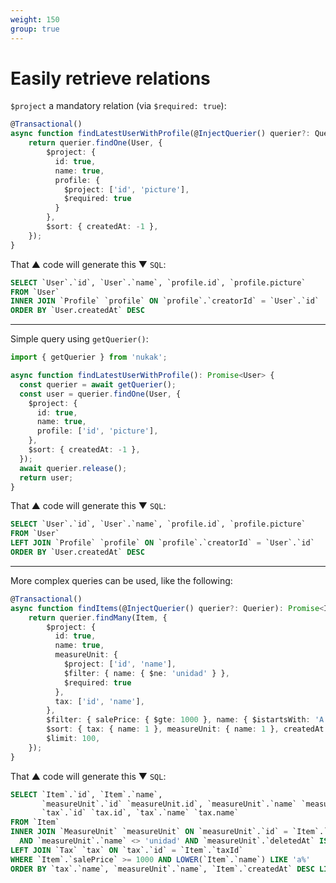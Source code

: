 ```yaml
---
weight: 150
group: true
---
```


# Easily retrieve relations

`$project` a mandatory relation (via `$required: true`):

```ts
@Transactional()
async function findLatestUserWithProfile(@InjectQuerier() querier?: Querier): Promise<User> {
    return querier.findOne(User, {
        $project: {
          id: true,
          name: true,
          profile: {
            $project: ['id', 'picture'],
            $required: true
          }
        },
        $sort: { createdAt: -1 },
    });
}
```

That &#9650; code will generate this &#9660; `SQL`:

```sql
SELECT `User`.`id`, `User`.`name`, `profile.id`, `profile.picture`
FROM `User`
INNER JOIN `Profile` `profile` ON `profile`.`creatorId` = `User`.`id`
ORDER BY `User.createdAt` DESC
```

---

Simple query using `getQuerier()`:

```ts
import { getQuerier } from 'nukak';

async function findLatestUserWithProfile(): Promise<User> {
  const querier = await getQuerier();
  const user = querier.findOne(User, {
    $project: {
      id: true,
      name: true,
      profile: ['id', 'picture'],
    },
    $sort: { createdAt: -1 },
  });
  await querier.release();
  return user;
}
```

That &#9650; code will generate this &#9660; `SQL`:

```sql
SELECT `User`.`id`, `User`.`name`, `profile.id`, `profile.picture`
FROM `User`
LEFT JOIN `Profile` `profile` ON `profile`.`creatorId` = `User`.`id`
ORDER BY `User.createdAt` DESC
```

---

More complex queries can be used, like the following:

```ts
@Transactional()
async function findItems(@InjectQuerier() querier?: Querier): Promise<Item[]> {
    return querier.findMany(Item, {
        $project: {
          id: true,
          name: true,
          measureUnit: {
            $project: ['id', 'name'],
            $filter: { name: { $ne: 'unidad' } },
            $required: true
          },
          tax: ['id', 'name'],
        },
        $filter: { salePrice: { $gte: 1000 }, name: { $istartsWith: 'A' } },
        $sort: { tax: { name: 1 }, measureUnit: { name: 1 }, createdAt: -1 },
        $limit: 100,
    });
}
```

That &#9650; code will generate this &#9660; `SQL`:

```sql
SELECT `Item`.`id`, `Item`.`name`,
       `measureUnit`.`id` `measureUnit.id`, `measureUnit`.`name` `measureUnit.name`,
       `tax`.`id` `tax.id`, `tax`.`name` `tax.name`
FROM `Item`
INNER JOIN `MeasureUnit` `measureUnit` ON `measureUnit`.`id` = `Item`.`measureUnitId`
  AND `measureUnit`.`name` <> 'unidad' AND `measureUnit`.`deletedAt` IS NULL
LEFT JOIN `Tax` `tax` ON `tax`.`id` = `Item`.`taxId`
WHERE `Item`.`salePrice` >= 1000 AND LOWER(`Item`.`name`) LIKE 'a%'
ORDER BY `tax`.`name`, `measureUnit`.`name`, `Item`.`createdAt` DESC LIMIT 100
```

